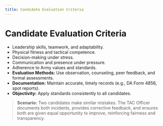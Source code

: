 ```yaml
---
title: Candidate Evaluation Criteria
---
```


# Candidate Evaluation Criteria

- Leadership skills, teamwork, and adaptability.
- Physical fitness and tactical competence.
- Decision-making under stress.
- Communication and presence under pressure.
- Adherence to Army values and standards.
- **Evaluation Methods:** Use observation, counseling, peer feedback, and formal assessments.
- **Documentation:** Maintain accurate, timely records (e.g., DA Form 4856, spot reports).
- **Objectivity:** Apply standards consistently to all candidates.

> **Scenario:** Two candidates make similar mistakes. The TAC Officer documents both incidents, provides corrective feedback, and ensures both are given equal opportunity to improve, reinforcing fairness and transparency. 